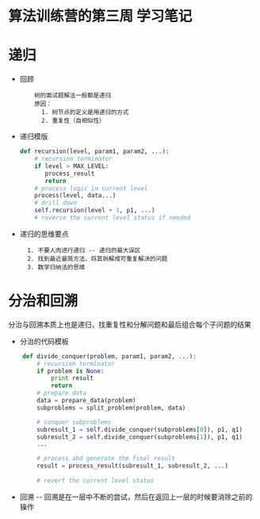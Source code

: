 # 算法训练营的第三周 学习笔记

# 递归
- 回顾
    ```text
        树的面试题解法一般都是递归
        原因：
          1. 树节点的定义是用递归的方式
          2. 重复性（自相似性）
    ```
- 递归模版
    ```python
    def recursion(level, param1, param2, ...): 
        # recursion terminator 
        if level > MAX_LEVEL: 
           process_result 
           return 
        # process logic in current level 
        process(level, data...) 
        # drill down 
        self.recursion(level + 1, p1, ...) 
        # reverse the current level status if needed
    ```
- 递归的思维要点
    ```text
      1. 不要人肉进行递归 -- 递归的最大误区
      2. 找到最近最简方法，将其拆解成可重复解决的问题
      3. 数学归纳法的思维
    ```

# 分治和回溯
分治与回溯本质上也是递归，找重复性和分解问题和最后组合每个子问题的结果
- 分治的代码模板
```python
    def divide_conquer(problem, param1, param2, ...):
        # recursion terminator
        if problem is None:
            print result
            return 
        # prepare data
        data = prepare_data(problem)
        subproblems = split_problem(problem, data)

        # conquer subproblems
        subresult_1 = self.divide_conquer(subproblems[0]), p1, q1)
        subresult_2 = self.divide_conquer(subproblems[1]), p1, q1)
        ... 

        # process abd generate the final result
        result = process_result(subresult_1, subresult_2, ...)
        
        # revert the current level status
 ```
- 回溯
-- 回溯是在一层中不断的尝试，然后在返回上一层的时候要消除之前的操作